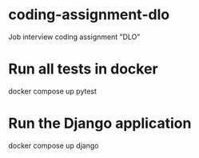# coding-assignment-dlo
Job interview coding assignment "DLO"

# Run all tests in docker
docker compose up pytest

# Run the Django application
docker compose up django